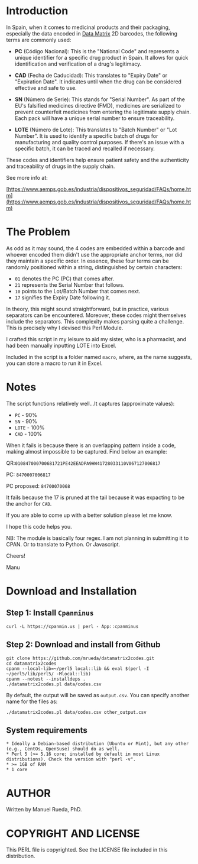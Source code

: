 # Introduction

In Spain, when it comes to medicinal products and their packaging, especially the data encoded in [Data Matrix](https://en.wikipedia.org/wiki/Data_Matrix) 2D barcodes, the following terms are commonly used:

* **PC** (Código Nacional): This is the "National Code" and represents a unique identifier for a specific drug product in Spain. It allows for quick identification and verification of a drug's legitimacy.

* **CAD** (Fecha de Caducidad): This translates to "Expiry Date" or "Expiration Date". It indicates until when the drug can be considered effective and safe to use.

* **SN** (Número de Serie): This stands for "Serial Number". As part of the EU's falsified medicines directive (FMD), medicines are serialized to prevent counterfeit medicines from entering the legitimate supply chain. Each pack will have a unique serial number to ensure traceability.

* **LOTE** (Número de Lote): This translates to "Batch Number" or "Lot Number". It is used to identify a specific batch of drugs for manufacturing and quality control purposes. If there's an issue with a specific batch, it can be traced and recalled if necessary.

These codes and identifiers help ensure patient safety and the authenticity and traceability of drugs in the supply chain.

See more info at:

[https://www.aemps.gob.es/industria/dispositivos_seguridad/FAQs/home.htm](https://www.aemps.gob.es/industria/dispositivos_seguridad/FAQs/home.htm)

# The Problem

As odd as it may sound, the 4 codes are embedded within a barcode and whoever encoded them didn't use the appropriate anchor terms, nor did they maintain a specific order. In essence, these four terms can be randomly positioned within a string, distinguished by certain characters:

* `01` denotes the PC (PC) that comes after.
* `21` represents the Serial Number that follows.
* `10` points to the Lot/Batch Number that comes next.
* `17` signifies the Expiry Date following it.

In theory, this might sound straightforward, but in practice, various separators can be encountered. Moreover, these codes might themselves include the separators. This complexity makes parsing quite a challenge. This is precisely why I devised this Perl Module.

I crafted this script in my leisure to aid my sister, who is a pharmacist, and had been manually inputting LOTE into Excel.

Included in the script is a folder named `macro`, where, as the name suggests, you can store a macro to run it in Excel.

# Notes

The script functions relatively well...It captures (approximate values):

* `PC`   - 90%
* `SN`   - 90%
* `LOTE` - 100%
* `CAD`  - 100%

When it fails is because there is an overlapping pattern inside a code, making almost impossible to be captured. Find below an example:

QR:`010847000700681721PE42EEADPA9HW41728033110V067127006817` 

PC: `8470007006817`

PC proposed: `84700070068`

It fails because the 17 is pruned at the tail because it was expacting to be the anchor for `CAD`.

If you are able to come up with a better solution please let me know.

I hope this code helps you.

NB: The module is basically four regex. I am not planning in submitting it to CPAN. Or to translate to Python. Or Javascript.

Cheers!

Manu

# Download and Installation

## Step 1: Install `Cpanminus`

    curl -L https://cpanmin.us | perl - App::cpanminus

## Step 2: Download and install from Github

    git clone https://github.com/mrueda/datamatrix2codes.git
    cd datamatrix2codes
    cpanm --local-lib=~/perl5 local::lib && eval $(perl -I ~/perl5/lib/perl5/ -Mlocal::lib)
    cpanm --notest --installdeps .
    ./datamatrix2codes.pl data/codes.csv 

By default, the output will be saved as `output.csv`. You can specify another name for the files as:

    ./datamatrix2codes.pl data/codes.csv other_output.csv

## System requirements

    * Ideally a Debian-based distribution (Ubuntu or Mint), but any other (e.g., CentOs, OpenSuse) should do as well.
    * Perl 5 (>= 5.16 core; installed by default in most Linux distributions). Check the version with "perl -v".
    * >= 1GB of RAM
    * 1 core

# AUTHOR 

Written by Manuel Rueda, PhD.

# COPYRIGHT AND LICENSE

This PERL file is copyrighted. See the LICENSE file included in this distribution.
